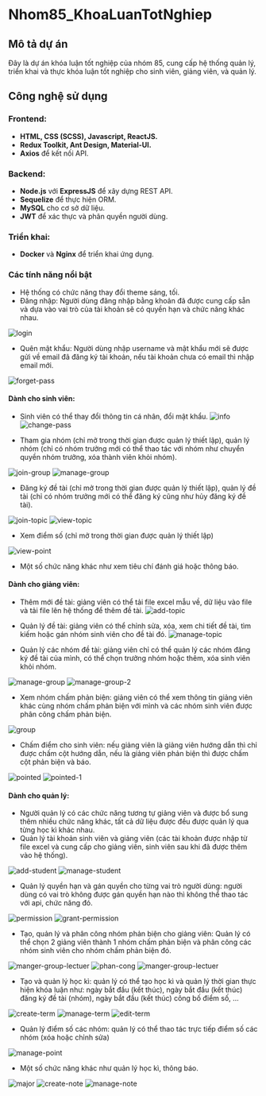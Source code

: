 # Nhom85_KhoaLuanTotNghiep

## Mô tả dự án
Đây là dự án khóa luận tốt nghiệp của nhóm 85, cung cấp hệ thống quản lý, triển khai và thực khóa luận tốt nghiệp cho sinh viên, giảng viên, và quản lý.

## Công nghệ sử dụng 
### Frontend:
- **HTML, CSS (SCSS), Javascript, ReactJS.**
- **Redux Toolkit, Ant Design, Material-UI.**
- **Axios** để kết nối API.

### Backend:
- **Node.js** với **ExpressJS** để xây dựng REST API.
- **Sequelize** để thực hiện ORM.
- **MySQL** cho cơ sở dữ liệu.
- **JWT** để xác thực và phân quyền người dùng.

### Triển khai:
- **Docker** và **Nginx** để triển khai ứng dụng.

### Các tính năng nổi bật
- Hệ thống có chức năng thay đổi theme sáng, tối.
- Đăng nhập: Người dùng đăng nhập bằng khoản đã được cung cấp sẵn và dựa vào vai trò của tài khoản sẽ có quyền hạn và chức năng khác nhau.

![login](https://github.com/user-attachments/assets/7210037c-6bdb-4475-b6f9-f06ae9e82e32)

- Quên mật khẩu: Người dùng nhập username và mật khẩu mới sẽ được gửi về email đã đăng ký tài khoản, nếu tài khoản chưa có email thì nhập email mới.

![forget-pass](https://github.com/user-attachments/assets/48224cb2-2725-483d-970b-cbc6366bde01)


#### **Dành cho sinh viên:**
- Sinh viên có thể thay đổi thông tin cá nhân, đổi mật khẩu.
  ![info](https://github.com/user-attachments/assets/6a731843-b684-40c6-82ac-5f700262a8f3) ![change-pass](https://github.com/user-attachments/assets/be0798ae-50e6-4e87-adf9-45e441629335)


- Tham gia nhóm (chỉ mở trong thời gian được quản lý thiết lập), quản lý nhóm (chỉ có nhóm trưởng mới có thể thao tác với nhóm như chuyển quyền nhóm trưởng, xóa thành viên khỏi nhóm).

![join-group](https://github.com/user-attachments/assets/3ff645c1-e0cb-406e-8b95-e1afa36e6bbd) ![manage-group](https://github.com/user-attachments/assets/2c3f86f4-83b5-4f22-ad7d-fbf7d51864f7)


- Đăng ký đề tài (chỉ mở trong thời gian được quản lý thiết lập), quản lý đề tài (chỉ có nhóm trưởng mới có thể đăng ký cũng như hủy đăng ký đề tài).

![join-topic](https://github.com/user-attachments/assets/f8eed9c7-bd83-41f6-be31-1a013c09d33c) ![view-topic](https://github.com/user-attachments/assets/acdff459-5b4a-4215-9de3-eaaec8087497)

- Xem điểm số (chỉ mở trong thời gian được quản lý thiết lập)

![view-point](https://github.com/user-attachments/assets/ab5b64ed-36aa-483a-b64a-477fc0f57c10)

- Một số chức năng khác như xem tiêu chí đánh giá hoặc thông báo.

#### **Dành cho giảng viên:**
- Thêm mới đề tài: giảng viên có thể tải file excel mẫu về, dữ liệu vào file và tải file lên hệ thống để thêm đề tài.
![add-topic](https://github.com/user-attachments/assets/7f776d00-3c3e-40f6-9009-4214f91a6e45)

- Quản lý đề tài: giảng viên có thể chỉnh sửa, xóa, xem chi tiết đề tài, tìm kiếm hoặc gán nhóm sinh viên cho đề tài đó.
![manage-topic](https://github.com/user-attachments/assets/d6bbb17e-0d72-4d2a-bd3b-60cb01e5a225)

- Quản lý các nhóm đề tài: giảng viên chỉ có thể quản lý các nhóm đăng ký đề tài của mình, có thể chọn trưởng nhóm hoặc thêm, xóa sinh viên khỏi nhóm.

![manage-group](https://github.com/user-attachments/assets/932cf796-8730-44dc-8b76-4ca4708510c2) ![manage-group-2](https://github.com/user-attachments/assets/f2a6b70a-0d9c-46db-9e56-9057633cff0b)

- Xem nhóm chấm phản biện: giảng viên có thể xem thông tin giảng viên khác cùng nhóm chấm phản biện với mình và các nhóm sinh viên được phân công chấm phản biện.

![group](https://github.com/user-attachments/assets/0a152d58-8eb7-4b20-abf9-c735b39a2ddd)

- Chấm điểm cho sinh viên: nếu giảng viên là giảng viên hướng dẫn thì chỉ được chấm cột hướng dẫn, nếu là giảng viên phản biện thì được chấm cột phản biện và báo.

![pointed](https://github.com/user-attachments/assets/a6b68d4f-f19a-41dd-bca5-b9fbc91ebb94) ![pointed-1](https://github.com/user-attachments/assets/f9d6e153-afa1-476b-9e80-6678ce3e41eb)


#### **Dành cho quản lý:**
- Người quản lý có các chức năng tương tự giảng viên và được bổ sung thêm nhiều chức năng khác, tất cả dữ liệu được đều được quản lý qua từng học kì khác nhau. 
- Quản lý tài khoản sinh viên và giảng viên (các tài khoản được nhập từ file excel và cung cấp cho giảng viên, sinh viên sau khi đã được thêm vào hệ thống).

![add-student](https://github.com/user-attachments/assets/bd10b7e0-dc69-4f7a-9a12-1ce0f12e16b1) ![manage-student](https://github.com/user-attachments/assets/c9b0f917-2bd4-4992-8e5c-3b01086bbb42)


- Quản lý quyền hạn và gán quyền cho từng vai trò người dùng: người dùng có vai trò không được gán quyền hạn nào thì không thể thao tác với api, chức năng đó.


 ![permission](https://github.com/user-attachments/assets/f951d85d-d0d2-46e3-bd05-ac41501a0024) ![grant-permission](https://github.com/user-attachments/assets/cd784d1e-1a03-451a-a6a0-f1b04689a64d)

- Tạo, quản lý và phân công nhóm phản biện cho giảng viên: Quản lý có thể chọn 2 giảng viên thành 1 nhóm chấm phản biện và phân công các nhóm sinh viên cho nhóm chấm phản biện đó.

![manger-group-lectuer](https://github.com/user-attachments/assets/4f8c6f34-38fd-4a24-a2a0-a4dcac96e5e4) ![phan-cong](https://github.com/user-attachments/assets/f7329a77-e062-4ba8-a4e2-b8bf080a4c45) ![manger-group-lectuer](https://github.com/user-attachments/assets/325827f3-15e4-469f-94ae-b4f6a49bbfcd)


- Tạo và quản lý học kì: quản lý có thể tạo học kì và quản lý thời gian thực hiện khóa luận như: ngày bắt đầu (kết thúc), ngày bắt đầu (kết thúc) đăng ký đề tài (nhóm), ngày bắt đầu (kết thúc) công bố điểm số, ...

![create-term](https://github.com/user-attachments/assets/781d86f6-3a50-400e-a604-454375f80748) ![manage-term](https://github.com/user-attachments/assets/5479c753-67b9-4927-9b73-54e7fa905f84) ![edit-term](https://github.com/user-attachments/assets/a148d646-0376-48ac-9101-a425bd4f6e5a)




- Quản lý điểm số các nhóm: quản lý có thể thao tác trực tiếp điểm số các nhóm (xóa hoặc chỉnh sửa)

![manage-point](https://github.com/user-attachments/assets/e18e75cc-3109-487f-876a-9b833d2e1c14)

- Một số chức năng khác như quản lý học kì, thông báo.

![major](https://github.com/user-attachments/assets/6642b54f-21b2-46bd-bc9e-8d8da8b7c845) ![create-note](https://github.com/user-attachments/assets/d49f6315-d8a4-45ee-8b63-79962cca0631) ![manage-note](https://github.com/user-attachments/assets/e3217719-b85d-4c3a-bc07-ef3ec04dbe51)







